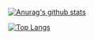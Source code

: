 [![Anurag's github stats](https://github-readme-stats.vercel.app/api?username=friendlyhj&show_icons=true&theme=prussian)](https://github.com/anuraghazra/github-readme-stats)

[![Top Langs](https://github-readme-stats.vercel.app/api/top-langs/?username=friendlyhj&layout=compact&theme=prussian)](https://github.com/anuraghazra/github-readme-stats)
